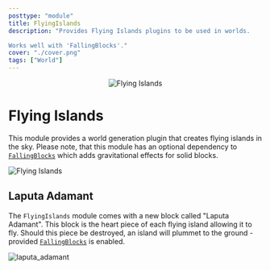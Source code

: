 ```yaml
---
posttype: "module" 
title: FlyingIslands
description: "Provides Flying Islands plugins to be used in worlds.

Works well with 'FallingBlocks'."
cover: "./cover.png"
tags: ["World"]
---
```

<p align="center">
<img src="./docs/github-readme-banner.png" alt="Flying Islands"/>
</p>

# Flying Islands

This module provides a world generation plugin that creates flying islands in the sky.
Please note, that this module has an optional dependency to [`FallingBlocks`](https://github.com/Terasology/FallingBlocks) which adds gravitational effects for solid blocks.

![Flying Islands](https://user-images.githubusercontent.com/29981695/109419364-5ec29880-79cd-11eb-86a2-5900243382fd.png)


## Laputa Adamant

The `FlyingIslands` module comes with a new block called "Laputa Adamant".
This block is the heart piece of each flying island allowing it to fly.
Should this piece be destroyed, an island will plummet to the ground - provided [`FallingBlocks`](https://github.com/Terasology/FallingBlocks) is enabled.

![laputa_adamant](https://user-images.githubusercontent.com/1448874/111070458-209b9d80-84d2-11eb-9b62-528d94d947d8.gif)
